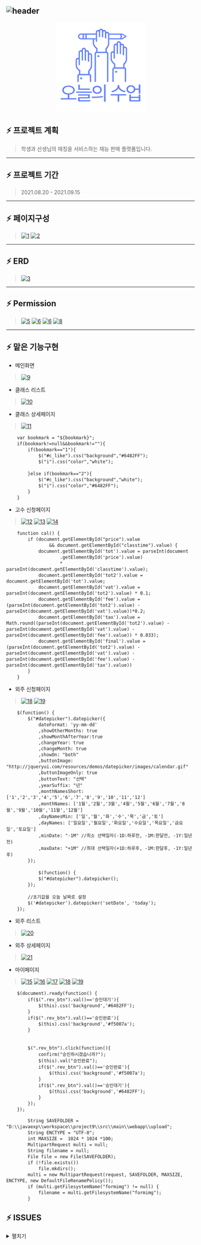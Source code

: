 ![header](https://capsule-render.vercel.app/api?type=waving&color=auto&height=300&section=header&text=Today's%20Class&fontSize=90)
---

<p align="center"><img src="https://github.com/dowonee/Team_Today-s-Class/blob/cdac82c8c9454c2ca601c77b21ced40795febd8d/%EC%98%A4%EB%8A%98%EC%9D%98%EC%88%98%EC%97%85%20(2).png?raw=true"></p>

## ⚡ 프로젝트 계획
> 학생과 선생님의 매칭을 서비스하는 재능 판매 플랫폼입니다. 
> 

---      

## ⚡ 프로젝트 기간
> 2021.08.20 - 2021.09.15

---

## ⚡ 페이지구성
> <a href="https://ibb.co/7tcVrvx"><img src="https://i.ibb.co/5hDvsTX/1.jpg" alt="1" border="0"></a>
<a href="https://ibb.co/CHZTSyy"><img src="https://i.ibb.co/Js4MSTT/2.jpg" alt="2" border="0"></a>

---

## ⚡ ERD
> <a href="https://ibb.co/XypxsHx"><img src="https://i.ibb.co/yh5Fy2F/3.png" alt="3" border="0"></a>

---

## ⚡ Permission
> <a href="https://ibb.co/CKbXpct"><img src="https://i.ibb.co/v43rCFB/5.png" alt="5" border="0"></a>
<a href="https://ibb.co/QFJTxcw"><img src="https://i.ibb.co/HDKb928/6.png" alt="6" border="0"></a>
<a href="https://ibb.co/QFJTxcw"><img src="https://i.ibb.co/HDKb928/6.png" alt="6" border="0"></a>
<a href="https://ibb.co/RgNjJxz"><img src="https://i.ibb.co/dftmHdG/8.png" alt="8" border="0"></a>

---

## ⚡ 맡은 기능구현

* 메인화면  

> <a href="https://ibb.co/KxNcpvj"><img src="https://i.ibb.co/9Hwmk59/9.png" alt="9" border="0"></a>

* 클래스 리스트

> <a href="https://ibb.co/fFgsX73"><img src="https://i.ibb.co/RbFqgWX/10.png" alt="10" border="0"></a>

* 클래스 상세페이지

> <a href="https://ibb.co/w69jnf3"><img src="https://i.ibb.co/gg5h0xH/11.png" alt="11" border="0"></a>  
> 
```
	var bookmark = "${bookmark}";
	if(bookmark!=null&&bookmark!=""){
		if(bookmark=="1"){
			$("#c_like").css("background","#6482FF");
			$("i").css("color","white");
			
		}else if(bookmark=="2"){
			$("#c_like").css("background","white");
			$("i").css("color","#6482FF");
		}
	}
```

* 고수 신청페이지

> <a href="https://ibb.co/cJcGxPC"><img src="https://i.ibb.co/G7vKFXt/12.jpg" alt="12" border="0"></a>
<a href="https://ibb.co/ZcRHgxP"><img src="https://i.ibb.co/ssp51qG/13.jpg" alt="13" border="0"></a>
<a href="https://ibb.co/cyByQrh"><img src="https://i.ibb.co/wdkd4zh/14.jpg" alt="14" border="0"></a>

```
	function cal() {
		if (document.getElementById("price").value
				&& document.getElementById("classtime").value) {
			document.getElementById('tot').value = parseInt(document
					.getElementById('price').value)
					* parseInt(document.getElementById('classtime').value);
			document.getElementById('tot2').value = document.getElementById('tot').value;
			document.getElementById('vat').value = parseInt(document.getElementById('tot2').value) * 0.1;
			document.getElementById('fee').value = (parseInt(document.getElementById('tot2').value) - parseInt(document.getElementById('vat').value))*0.2;
			document.getElementById('tax').value =  Math.round((parseInt(document.getElementById('tot2').value) - parseInt(document.getElementById('vat').value) - parseInt(document.getElementById('fee').value)) * 0.033);
			document.getElementById('final').value = (parseInt(document.getElementById('tot2').value) - parseInt(document.getElementById('vat').value) - parseInt(document.getElementById('fee').value) - parseInt(document.getElementById('tax').value))
		}
	}
```

* 외주 신청페이지

> <a href="https://ibb.co/SyQKZQ6"><img src="https://i.ibb.co/T2KHNKw/18.jpg" alt="18" border="0"></a>
<a href="https://ibb.co/fkSM285"><img src="https://i.ibb.co/QPc9f8R/19.jpg" alt="19" border="0"></a>

```
    $(function() {
        $("#datepicker").datepicker({
            dateFormat: 'yy-mm-dd' 
            ,showOtherMonths: true 
            ,showMonthAfterYear:true
            ,changeYear: true 
            ,changeMonth: true                 
            ,showOn: "both" 
            ,buttonImage: "http://jqueryui.com/resources/demos/datepicker/images/calendar.gif" 
            ,buttonImageOnly: true
            ,buttonText: "선택"
            ,yearSuffix: "년"
            ,monthNamesShort: ['1','2','3','4','5','6','7','8','9','10','11','12'] 
            ,monthNames: ['1월','2월','3월','4월','5월','6월','7월','8월','9월','10월','11월','12월']
            ,dayNamesMin: ['일','월','화','수','목','금','토']
            ,dayNames: ['일요일','월요일','화요일','수요일','목요일','금요일','토요일']
            ,minDate: "-1M" //최소 선택일자(-1D:하루전, -1M:한달전, -1Y:일년전)
            ,maxDate: "+1M" //최대 선택일자(+1D:하루후, -1M:한달후, -1Y:일년후)                
        });       
        
	     	$(function() {
			$("#datepicker").datepicker();
		});   
	     	
        //초기값을 오늘 날짜로 설정
        $('#datepicker').datepicker('setDate', 'today');   
    });
```

* 외주 리스트

> <a href="https://ibb.co/QHvZhM7"><img src="https://i.ibb.co/VCYdbT0/20.png" alt="20" border="0"></a>

* 외주 상세페이지

> <a href="https://ibb.co/WPQL1M5"><img src="https://i.ibb.co/Hx0jQb4/21.png" alt="21" border="0"></a>

* 마이페이지
> <a href="https://ibb.co/NFNfn0P"><img src="https://i.ibb.co/XW56kng/15.jpg" alt="15" border="0"></a>
<a href="https://ibb.co/zhPL3NB"><img src="https://i.ibb.co/5WszQ2S/16.jpg" alt="16" border="0"></a>
<a href="https://ibb.co/p1HfY3x"><img src="https://i.ibb.co/tH0qVb4/17.jpg" alt="17" border="0"></a>
<a href="https://ibb.co/SyQKZQ6"><img src="https://i.ibb.co/T2KHNKw/18.jpg" alt="18" border="0"></a>
<a href="https://ibb.co/fkSM285"><img src="https://i.ibb.co/QPc9f8R/19.jpg" alt="19" border="0"></a>

```
	$(document).ready(function() {
		if($(".rev_btn").val()=='승인대기'){
			$(this).css('background','#6482FF');
		} 
		if($(".rev_btn").val()=='승인완료'){
			$(this).css('background','#f5007a');
		} 
		
		
		$(".rev_btn").click(function(){
			confirm("승인하시겠습니까?");
			$(this).val("승인완료");
			if($(".rev_btn").val()=='승인완료'){
				$(this).css('background','#f5007a');
			} 
			if($(".rev_btn").val()=='승인대기'){
				$(this).css('background','#6482FF');
			} 
		});
	});
```

```
		String SAVEFOLDER = "D:\\javaexp\\workspace\\project9\\src\\main\\webapp\\upload";
		String ENCTYPE = "UTF-8";
		int MAXSIZE =  1024 * 1024 *100;
		MultipartRequest multi = null;
		String filename = null;
		File file = new File(SAVEFOLDER);
		if (!file.exists())
			file.mkdirs();
		multi = new MultipartRequest(request, SAVEFOLDER, MAXSIZE, ENCTYPE, new DefaultFileRenamePolicy());
		if (multi.getFilesystemName("formimg") != null) {
			filename = multi.getFilesystemName("formimg");
		}
```

## ⚡ ISSUES
<details markdown="1">
<summary>펼치기</summary>

<a href="https://ibb.co/j89XFbQ"><img src="https://i.ibb.co/WHNJ1GM/1.png" alt="1" border="0"></a>
<a href="https://ibb.co/TvpNFKQ"><img src="https://i.ibb.co/C1NSTJj/2.png" alt="2" border="0"></a>

</details>
